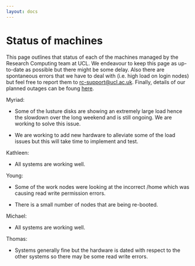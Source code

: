 ```yaml
---
layout: docs
---
```


# Status of machines

This page outlines that status of each of the machines managed by the Research Computing team at UCL. We endeavour to keep this page as up-to-date as possible but there might be some delay. Also there are spontaneous errors that we have to deal with (i.e. high load on login nodes) but feel free to report them to rc-support@ucl.ac.uk. Finally, details of our planned outages can be foung [here](https://www.rc.ucl.ac.uk/docs/Planned_Outages/).  

Myriad:

- Some of the lusture disks are showing an extremely large load hence the slowdown over the long weekend and is still ongoing. We are working to solve this issue.

- We are working to add new hardware to alleviate some of the load issues but this will take time to implement and test.

Kathleen:

- All systems are working well.

Young:

- Some of the work nodes were looking at the incorrect /home which was causing read write permission errors.

- There is a small number of nodes that are being re-booted.

Michael:

- All systems are working well.

Thomas:

- Systems generally fine but the hardware is dated with respect to the other systems so there may be some read write errors.


